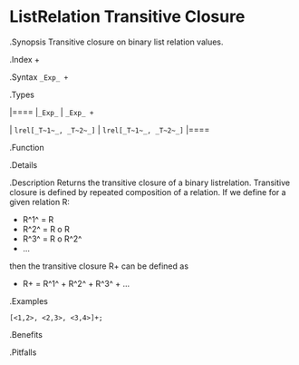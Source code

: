# ListRelation Transitive Closure

.Synopsis
Transitive closure on binary list relation values.

.Index
+

.Syntax
`_Exp_ +`

.Types


|====
|`_Exp_`               | `_Exp_ +`           

| `lrel[_T~1~_, _T~2~_]` | `lrel[_T~1~_, _T~2~_]` 
|====

.Function

.Details

.Description
Returns the transitive closure of a binary listrelation.
Transitive closure is defined by repeated composition of a relation.
If we define for a given relation R:

*  R^1^ = R
*  R^2^ = R o R
*  R^3^ = R o R^2^
*  ...


then the transitive closure R+ can be defined as

*  R+ = R^1^ + R^2^ + R^3^ + ...


.Examples
```rascal-shell
[<1,2>, <2,3>, <3,4>]+;
```

.Benefits

.Pitfalls

